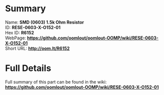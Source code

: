 
Summary
=================
  
Name: __SMD (0603) 1.5k Ohm Resistor__    
ID: __RESE-0603-X-O152-01__   
Hex ID: __R6152__   
WebPage: __https://github.com/oomlout/oomlout-OOMP/wiki/RESE-0603-X-O152-01__   
Short URL: __http://oom.lt/R6152__   

Full Details
==========================
Full summary of this part can be found in the wiki:   
__https://github.com/oomlout/oomlout-OOMP/wiki/RESE-0603-X-O152-01__    

